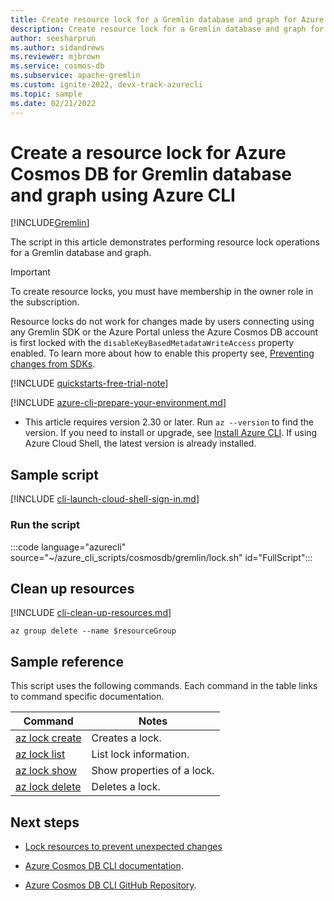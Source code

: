 ```yaml
---
title: Create resource lock for a Gremlin database and graph for Azure Cosmos DB
description: Create resource lock for a Gremlin database and graph for Azure Cosmos DB
author: seesharprun
ms.author: sidandrews
ms.reviewer: mjbrown
ms.service: cosmos-db
ms.subservice: apache-gremlin
ms.custom: ignite-2022, devx-track-azurecli
ms.topic: sample
ms.date: 02/21/2022
---
```


# Create a resource lock for Azure Cosmos DB for Gremlin database and graph using Azure CLI

[!INCLUDE[Gremlin](../../../includes/appliesto-gremlin.md)]

The script in this article demonstrates performing resource lock operations for a Gremlin database and graph.

> [!IMPORTANT]
>
> To create resource locks, you must have membership in the owner role in the subscription.
>
> Resource locks do not work for changes made by users connecting using any Gremlin SDK or the Azure Portal unless the Azure Cosmos DB account is first locked with the `disableKeyBasedMetadataWriteAccess` property enabled. To learn more about how to enable this property see, [Preventing changes from SDKs](../../../role-based-access-control.md#prevent-sdk-changes).

[!INCLUDE [quickstarts-free-trial-note](../../../../../includes/quickstarts-free-trial-note.md)]

[!INCLUDE [azure-cli-prepare-your-environment.md](~/articles/reusable-content/azure-cli/azure-cli-prepare-your-environment.md)]

- This article requires version 2.30 or later. Run `az --version` to find the version. If you need to install or upgrade, see [Install Azure CLI](/cli/azure/install-azure-cli). If using Azure Cloud Shell, the latest version is already installed.

## Sample script

[!INCLUDE [cli-launch-cloud-shell-sign-in.md](../../../../../includes/cli-launch-cloud-shell-sign-in.md)]

### Run the script

:::code language="azurecli" source="~/azure_cli_scripts/cosmosdb/gremlin/lock.sh" id="FullScript":::

## Clean up resources

[!INCLUDE [cli-clean-up-resources.md](../../../../../includes/cli-clean-up-resources.md)]

```azurecli
az group delete --name $resourceGroup
```

## Sample reference

This script uses the following commands. Each command in the table links to command specific documentation.

| Command | Notes |
|---|---|
| [az lock create](/cli/azure/lock#az-lock-create) | Creates a lock. |
| [az lock list](/cli/azure/lock#az-lock-list) | List lock information. |
| [az lock show](/cli/azure/lock#az-lock-show) | Show properties of a lock. |
| [az lock delete](/cli/azure/lock#az-lock-delete) | Deletes a lock. |

## Next steps

- [Lock resources to prevent unexpected changes](../../../../azure-resource-manager/management/lock-resources.md)

- [Azure Cosmos DB CLI documentation](/cli/azure/cosmosdb).

- [Azure Cosmos DB CLI GitHub Repository](https://github.com/Azure-Samples/azure-cli-samples/tree/master/cosmosdb).
